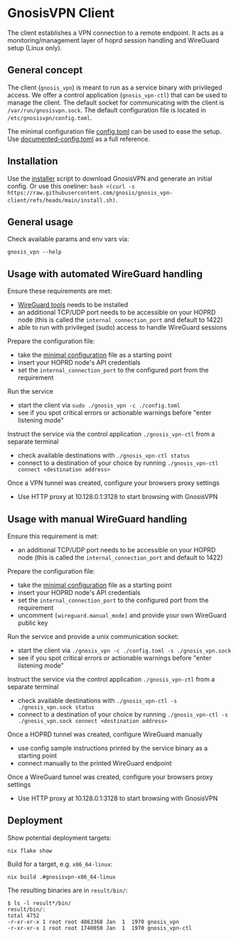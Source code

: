 # GnosisVPN Client

The client establishes a VPN connection to a remote endpoint.
It acts as a monitoring/management layer of hoprd session handling and WireGuard setup (Linux only).

## General concept

The client (`gnosis_vpn`) is meant to run as a service binary with privileged access.
We offer a control application (`gnosis_vpn-ctl`) that can be used to manage the client.
The default socket for communicating with the client is `/var/run/gnosisvpn.sock`.
The default configuration file is located in `/etc/gnosisvpn/config.toml`.

The minimal configuration file [config.toml](./config.toml) can be used to ease the setup.
Use [documented-config.toml](./documented-config.toml) as a full reference.

## Installation

Use the [installer](./installer.sh) script to download GnosisVPN and generate an initial config.
Or use this oneliner: `bash <(curl -s https://raw.githubusercontent.com/gnosis/gnosis_vpn-client/refs/heads/main/install.sh)`.

## General usage

Check available params and env vars via:

`gnosis_vpn --help`

## Usage with automated WireGuard handling

Ensure these requirements are met:

- [WireGuard tools](https://www.wireguard.com/install/) needs to be installed
- an additional TCP/UDP port needs to be accessible on your HOPRD node (this is called the `internal_connection_port` and default to 1422)
- able to run with privileged (sudo) access to handle WireGuard sessions

Prepare the configuration file:

- take the [minimal configuration](./config.toml) file as a starting point
- insert your HOPRD node's API credentials
- set the `internal_connection_port` to the configured port from the requirement

Run the service

- start the client via `sudo ./gnosis_vpn -c ./config.toml`
- see if you spot critical errors or actionable warnings before "enter listening mode"

Instruct the service via the control application `./gnosis_vpn-ctl` from a separate terminal

- check available destinations with `./gnosis_vpn-ctl status`
- connect to a destination of your choice by running `./gnosis_vpn-ctl connect <destination address>`

Once a VPN tunnel was created, configure your browsers proxy settings

- Use HTTP proxy at 10.128.0.1:3128 to start browsing with GnosisVPN

## Usage with manual WireGuard handling

Ensure this requirement is met:

- an additional TCP/UDP port needs to be accessible on your HOPRD node (this is called the `internal_connection_port` and default to 1422)

Prepare the configuration file:

- take the [minimal configuration](./config.toml) file as a starting point
- insert your HOPRD node's API credentials
- set the `internal_connection_port` to the configured port from the requirement
- uncomment `[wireguard.manual_mode]` and provide your own WireGuard public key

Run the service and provide a unix communication socket:

- start the client via `./gnosis_vpn -c ./config.toml -s ./gnosis_vpn.sock`
- see if you spot critical errors or actionable warnings before "enter listening mode"

Instruct the service via the control application `./gnosis_vpn-ctl` from a separate terminal

- check available destinations with `./gnosis_vpn-ctl -s ./gnosis_vpn.sock status`
- connect to a destination of your choice by running `./gnosis_vpn-ctl -s ./gnosis_vpn.sock connect <destination address>`

Once a HOPRD tunnel was created, configure WireGuard manually

- use config sample instructions printed by the service binary as a starting point
- connect manually to the printed WireGuard endpoint

Once a WireGuard tunnel was created, configure your browsers proxy settings

- Use HTTP proxy at 10.128.0.1:3128 to start browsing with GnosisVPN

## Deployment

Show potential deployment targets:

`nix flake show`

Build for a target, e.g. `x86_64-linux`:

`nix build .#gnosisvpn-x86_64-linux`

The resulting binaries are in `result/bin/`:

```
$ ls -l result*/bin/
result/bin/:
total 4752
-r-xr-xr-x 1 root root 4863368 Jan  1  1970 gnosis_vpn
-r-xr-xr-x 1 root root 1740050 Jan  1  1970 gnosis_vpn-ctl
```
